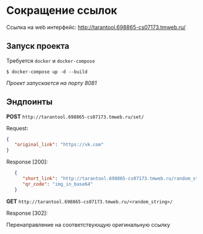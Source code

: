 # Сокращение ссылок
Ссылка на web интерфейс: http://tarantool.698865-cs07173.tmweb.ru/


## Запуск проекта 


Требуется `docker` и `docker-compose`


`$ docker-compose up -d --build`


_Проект запускается на порту 8081_


## Эндпоинты

**POST** `http://tarantool.698865-cs07173.tmweb.ru/set/`

Request:
```json
{
   "original_link": "https://vk.com"
}
```

Response [200]:
```json
   {
      "short_link": "http://tarantool.698865-cs07173.tmweb.ru/random_string",
      "qr_code": "img_in_base64"
   }
```


**GET** `http://tarantool.698865-cs07173.tmweb.ru/<random_string>/`

Response [302]:

Перенаправление на соответствующую оригинальную ссылку
